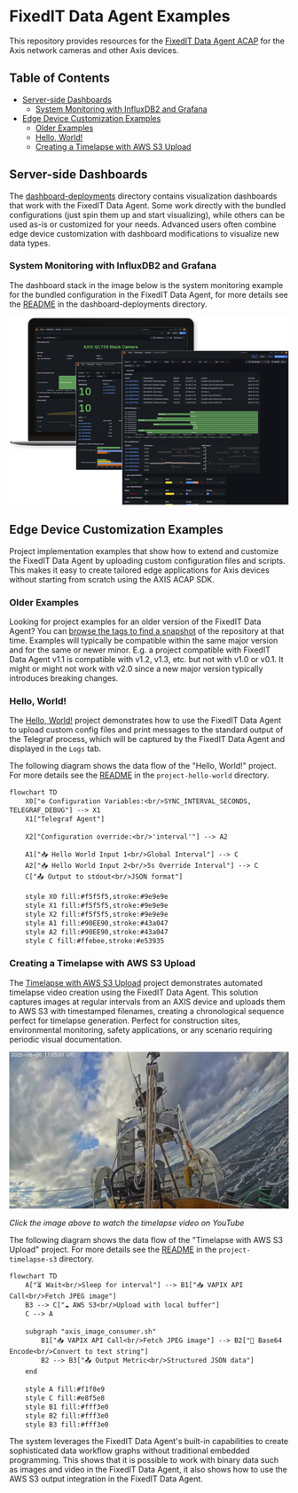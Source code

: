 # FixedIT Data Agent Examples

This repository provides resources for the [FixedIT Data Agent ACAP](https://fixedit.ai/products-data-agent/) for the Axis network cameras and other Axis devices.

## Table of Contents

<!-- toc -->

- [Server-side Dashboards](#server-side-dashboards)
  - [System Monitoring with InfluxDB2 and Grafana](#system-monitoring-with-influxdb2-and-grafana)
- [Edge Device Customization Examples](#edge-device-customization-examples)
  - [Older Examples](#older-examples)
  - [Hello, World!](#hello-world)
  - [Creating a Timelapse with AWS S3 Upload](#creating-a-timelapse-with-aws-s3-upload)

<!-- tocstop -->

## Server-side Dashboards

The [dashboard-deployments](./dashboard-deployments) directory contains visualization dashboards that work with the FixedIT Data Agent. Some work directly with the bundled configurations (just spin them up and start visualizing), while others can be used as-is or customized for your needs. Advanced users often combine edge device customization with dashboard modifications to visualize new data types.

### System Monitoring with InfluxDB2 and Grafana

The dashboard stack in the image below is the system monitoring example for the bundled configuration in the FixedIT Data Agent, for more details see the [README](./dashboard-deployments/system-monitoring-influxdb2-flux-grafana/README.md) in the dashboard-deployments directory.

![Grafana Dashboard Overview](./dashboard-deployments/system-monitoring-influxdb2-flux-grafana/.images/laptop-with-grafana-for-monitoring.png)

## Edge Device Customization Examples

Project implementation examples that show how to extend and customize the FixedIT Data Agent by uploading custom configuration files and scripts. This makes it easy to create tailored edge applications for Axis devices without starting from scratch using the AXIS ACAP SDK.

### Older Examples

Looking for project examples for an older version of the FixedIT Data Agent? You can [browse the tags to find a snapshot](https://github.com/fixedit-ai/fixedit-data-agent-examples/tags) of the repository at that time. Examples will typically be compatible within the same major version and for the same or newer minor. E.g. a project compatible with FixedIT Data Agent v1.1 is compatible with v1.2, v1.3, etc. but not with v1.0 or v0.1. It might or might not work with v2.0 since a new major version typically introduces breaking changes.

### Hello, World!

The [Hello, World!](./project-hello-world) project demonstrates how to use the FixedIT Data Agent to upload custom config files and print messages to the standard output of the Telegraf process, which will be captured by the FixedIT Data Agent and displayed in the `Logs` tab.

The following diagram shows the data flow of the "Hello, World!" project. For more details see the [README](./project-hello-world/README.md) in the `project-hello-world` directory.

```mermaid
flowchart TD
    X0["⚙️ Configuration Variables:<br/>SYNC_INTERVAL_SECONDS, TELEGRAF_DEBUG"] --> X1
    X1["Telegraf Agent"]

    X2["Configuration override:<br/>'interval'"] --> A2

    A1["📥 Hello World Input 1<br/>Global Interval"] --> C
    A2["📥 Hello World Input 2<br/>5s Override Interval"] --> C
    C["📤 Output to stdout<br/>JSON format"]

    style X0 fill:#f5f5f5,stroke:#9e9e9e
    style X1 fill:#f5f5f5,stroke:#9e9e9e
    style X2 fill:#f5f5f5,stroke:#9e9e9e
    style A1 fill:#90EE90,stroke:#43a047
    style A2 fill:#90EE90,stroke:#43a047
    style C fill:#ffebee,stroke:#e53935
```

### Creating a Timelapse with AWS S3 Upload

The [Timelapse with AWS S3 Upload](./project-timelapse-s3) project demonstrates automated timelapse video creation using the FixedIT Data Agent. This solution captures images at regular intervals from an AXIS device and uploads them to AWS S3 with timestamped filenames, creating a chronological sequence perfect for timelapse generation. Perfect for construction sites, environmental monitoring, safety applications, or any scenario requiring periodic visual documentation.

[![Timelapse Preview](./project-timelapse-s3/.images/timelapse-preview.jpg)](https://youtu.be/mcw3iAlBOj8)

_Click the image above to watch the timelapse video on YouTube_

The following diagram shows the data flow of the "Timelapse with AWS S3 Upload" project. For more details see the [README](./project-timelapse-s3/README.md) in the `project-timelapse-s3` directory.

```mermaid
flowchart TD
    A["⏳ Wait<br/>Sleep for interval"] --> B1["📥 VAPIX API Call<br/>Fetch JPEG image"]
    B3 --> C["☁️ AWS S3<br/>Upload with local buffer"]
    C --> A

    subgraph "axis_image_consumer.sh"
        B1["📥 VAPIX API Call<br/>Fetch JPEG image"] --> B2["🔄 Base64 Encode<br/>Convert to text string"]
        B2 --> B3["📤 Output Metric<br/>Structured JSON data"]
    end

    style A fill:#f1f8e9
    style C fill:#e8f5e8
    style B1 fill:#fff3e0
    style B2 fill:#fff3e0
    style B3 fill:#fff3e0
```

The system leverages the FixedIT Data Agent's built-in capabilities to create sophisticated data workflow graphs without traditional embedded programming. This shows that it is possible to work with binary data such as images and video in the FixedIT Data Agent, it also shows how to use the AWS S3 output integration in the FixedIT Data Agent.
